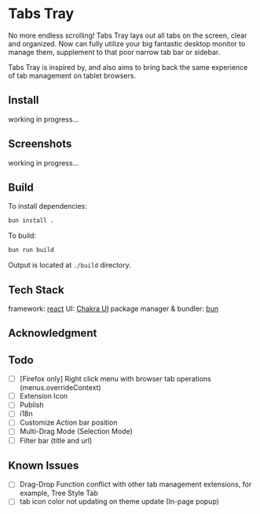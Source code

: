 # Tabs Tray

No more endless scrolling! Tabs Tray lays out all tabs on the screen, clear and organized. Now can fully utilize your big fantastic desktop monitor to manage them, supplement to that poor narrow tab bar or sidebar.

Tabs Tray is inspired by, and also aims to bring back the same experience of tab management on tablet browsers.


## Install

working in progress...

## Screenshots

working in progress...

## Build

To install dependencies:

```bash
bun install .
```

To build:

```bash
bun run build
```

Output is located at `./build` directory.

## Tech Stack

framework: [react](https://react.dev/)
UI: [Chakra UI](https://www.chakra-ui.com/)
package manager & bundler: [bun](https://bun.sh/)


## Acknowledgment



## Todo

- [ ] [Firefox only] Right click menu with browser tab operations (menus.overrideContext)
- [ ] Extension Icon
- [ ] Publish
- [ ] i18n
- [ ] Customize Action bar position
- [ ] Multi-Drag Mode (Selection Mode)
- [ ] Filter bar (title and url)

## Known Issues

- [ ] Drag-Drop Function conflict with other tab management extensions, for example, Tree Style Tab
- [ ] tab icon color not updating on theme update (In-page popup)